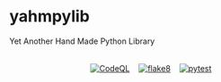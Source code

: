 # yahmpylib
Yet Another Hand Made Python Library

<p align="center" style="margin: 2rem; display: flex; align-items: center; justify-content: center; gap: 1rem">
	<a href="https://github.com/Alexdelia/yahmpylib/actions/workflows/codeql.yml">
		<img src="https://github.com/Alexdelia/yahmpylib/actions/workflows/codeql.yml/badge.svg" alt="CodeQL"/>
	</a>
	<a href="https://github.com/Alexdelia/yahmpylib/actions/workflows/flake8.yml">
		<img src="https://github.com/Alexdelia/yahmpylib/actions/workflows/flake8.yml/badge.svg" alt="flake8"/>
	</a>
	<a href="https://github.com/Alexdelia/yahmpylib/actions/workflows/pytest.yml">
		<img src="https://github.com/Alexdelia/yahmpylib/actions/workflows/pytest.yml/badge.svg" alt="pytest"/>
	</a>
</p>
